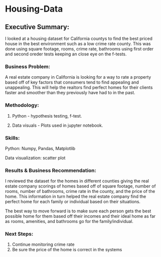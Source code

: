 # Housing-Data


## Executive Summary:

  I looked at a housing dataset for California countys to find the best priced house in the best environment such as a low crime rate county. This was done using square footage, rooms, crime rate, bathrooms using first order and second oreder tests keeping an close eye on the f-tests.


### Business Problem: 

  A real estate company in California is looking for a way to rate a property based off of key factors that consumers tend to find appealing and unappealing. This will help the realtors find perfect homes for their clients faster and smoother than they previously have had to in the past.


### Methodology: 

1. Python - hypothesis testing, f-test.
   
2. Data visuals - Plots used in jupyter notebook.




### Skills:

Python: Numpy, Pandas, Matplotlib

Data visualization: scatter plot




### Results & Business Recommendation: 

  I reviewed the dataset for the homes in different counties giving the real estate company scorings of homes based off of square footage, number of rooms, number of bathrooms, crime rate in the county, and the price of the home. This information in turn helped the real estate company find the perfect home for each family or individual based on their situations.



The best way to move forward is to make sure each person gets the best possible home for them based off their incomes and their ideal home as far as rooms, amenities, and bathrooms go for the family/individual.

### Next Steps: 

1. Continue monitoring crime rate
2. Be sure the price of the home is correct in the systems
